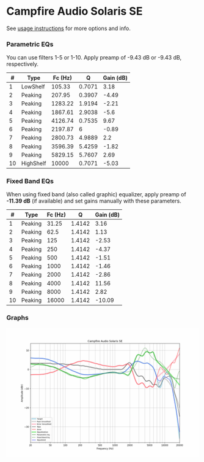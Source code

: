 # Campfire Audio Solaris SE
See [usage instructions](https://github.com/jaakkopasanen/AutoEq#usage) for more options and info.

### Parametric EQs
You can use filters 1-5 or 1-10. Apply preamp of -9.43 dB or -9.43 dB, respectively.

|   # | Type      |   Fc (Hz) |      Q |   Gain (dB) |
|-----|-----------|-----------|--------|-------------|
|   1 | LowShelf  |    105.33 | 0.7071 |        3.18 |
|   2 | Peaking   |    207.95 | 0.3907 |       -4.49 |
|   3 | Peaking   |   1283.22 | 1.9194 |       -2.21 |
|   4 | Peaking   |   1867.61 | 2.9038 |       -5.6  |
|   5 | Peaking   |   4126.74 | 0.7535 |        9.67 |
|   6 | Peaking   |   2197.87 | 6      |       -0.89 |
|   7 | Peaking   |   2800.73 | 4.9889 |        2.2  |
|   8 | Peaking   |   3596.39 | 5.4259 |       -1.82 |
|   9 | Peaking   |   5829.15 | 5.7607 |        2.69 |
|  10 | HighShelf |  10000    | 0.7071 |       -5.03 |

### Fixed Band EQs
When using fixed band (also called graphic) equalizer, apply preamp of **-11.39 dB** (if available) and set gains manually with these parameters.

|   # | Type    |   Fc (Hz) |      Q |   Gain (dB) |
|-----|---------|-----------|--------|-------------|
|   1 | Peaking |     31.25 | 1.4142 |        3.16 |
|   2 | Peaking |     62.5  | 1.4142 |        1.13 |
|   3 | Peaking |    125    | 1.4142 |       -2.53 |
|   4 | Peaking |    250    | 1.4142 |       -4.37 |
|   5 | Peaking |    500    | 1.4142 |       -1.51 |
|   6 | Peaking |   1000    | 1.4142 |       -1.46 |
|   7 | Peaking |   2000    | 1.4142 |       -2.86 |
|   8 | Peaking |   4000    | 1.4142 |       11.56 |
|   9 | Peaking |   8000    | 1.4142 |        2.82 |
|  10 | Peaking |  16000    | 1.4142 |      -10.09 |

### Graphs
![](./Campfire%20Audio%20Solaris%20SE.png)
